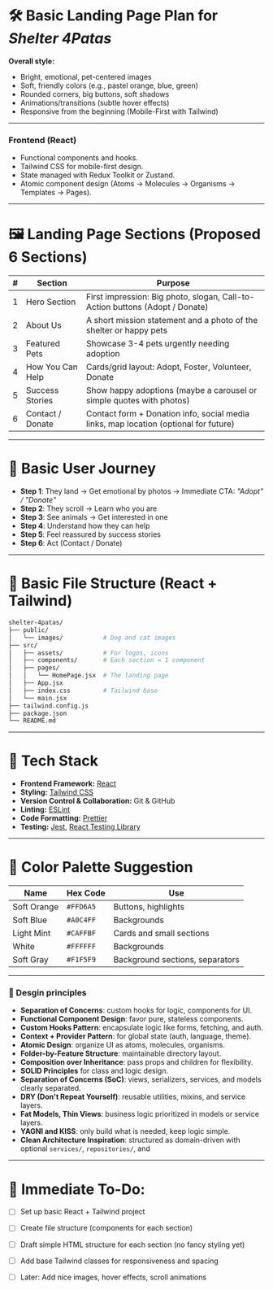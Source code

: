 # 🛠 Basic Landing Page Plan for *Shelter 4Patas*

**Overall style:**
- Bright, emotional, pet-centered images
- Soft, friendly colors (e.g., pastel orange, blue, green)
- Rounded corners, big buttons, soft shadows
- Animations/transitions (subtle hover effects)
- Responsive from the beginning (Mobile-First with Tailwind)

---

### Frontend (React)
- Functional components and hooks.
- Tailwind CSS for mobile-first design.
- State managed with Redux Toolkit or Zustand.
- Atomic component design (Atoms → Molecules → Organisms → Templates → Pages).

---


# 🖼 Landing Page Sections (Proposed 6 Sections)

| # | Section             | Purpose                                                                                      |
|---|----------------------|----------------------------------------------------------------------------------------------|
| 1 | Hero Section         | First impression: Big photo, slogan, Call-to-Action buttons (Adopt / Donate)                  |
| 2 | About Us             | A short mission statement and a photo of the shelter or happy pets                          |
| 3 | Featured Pets        | Showcase 3-4 pets urgently needing adoption                                                  |
| 4 | How You Can Help     | Cards/grid layout: Adopt, Foster, Volunteer, Donate                                          |
| 5 | Success Stories      | Show happy adoptions (maybe a carousel or simple quotes with photos)                        |
| 6 | Contact / Donate     | Contact form + Donation info, social media links, map location (optional for future)         |

---

# 🌟 Basic User Journey

- **Step 1**: They land → Get emotional by photos → Immediate CTA: *"Adopt" / "Donate"*
- **Step 2**: They scroll → Learn who you are
- **Step 3**: See animals → Get interested in one
- **Step 4**: Understand how they can help
- **Step 5**: Feel reassured by success stories
- **Step 6**: Act (Contact / Donate)

---

# 🧱 Basic File Structure (React + Tailwind)

```bash
shelter-4patas/
├── public/
│   └── images/           # Dog and cat images
├── src/
│   ├── assets/           # For logos, icons
│   ├── components/       # Each section = 1 component
│   ├── pages/
│   │   └── HomePage.jsx  # The landing page
│   ├── App.jsx
│   ├── index.css         # Tailwind base
│   └── main.jsx
├── tailwind.config.js
├── package.json
└── README.md
```

---

# 🧰 Tech Stack

- **Frontend Framework:** [React](https://react.dev/)
- **Styling:** [Tailwind CSS](https://tailwindcss.com/)
- **Version Control & Collaboration:** Git & GitHub
- **Linting:** [ESLint](https://eslint.org/)
- **Code Formatting:** [Prettier](https://prettier.io/)
- **Testing:** [Jest](https://jestjs.io/), [React Testing Library](https://testing-library.com/docs/react-testing-library/intro/)

---

# 🎨 Color Palette Suggestion

| Name           | Hex Code     | Use                                |
|----------------|--------------|------------------------------------|
| Soft Orange    | `#FFD6A5`     | Buttons, highlights                |
| Soft Blue      | `#A0C4FF`     | Backgrounds                        |
| Light Mint     | `#CAFFBF`     | Cards and small sections           |
| White          | `#FFFFFF`     | Backgrounds                        |
| Soft Gray      | `#F1F5F9`     | Background sections, separators    |

---

### 🎨 Desgin principles 
- **Separation of Concerns**: custom hooks for logic, components for UI.
- **Functional Component Design**: favor pure, stateless components.
- **Custom Hooks Pattern**: encapsulate logic like forms, fetching, and auth.
- **Context + Provider Pattern**: for global state (auth, language, theme).
- **Atomic Design**: organize UI as atoms, molecules, organisms.
- **Folder-by-Feature Structure**: maintainable directory layout.
- **Composition over Inheritance**: pass props and children for flexibility.
- **SOLID Principles** for class and logic design.
- **Separation of Concerns (SoC)**: views, serializers, services, and models clearly separated.
- **DRY (Don't Repeat Yourself)**: reusable utilities, mixins, and service layers.
- **Fat Models, Thin Views**: business logic prioritized in models or service layers.
- **YAGNI and KISS**: only build what is needed, keep logic simple.
- **Clean Architecture Inspiration**: structured as domain-driven with optional `services/`, `repositories/`, and 

---

# 👋 Immediate To-Do:

- [ ] Set up basic React + Tailwind project
- [ ] Create file structure (components for each section)
- [ ] Draft simple HTML structure for each section (no fancy styling yet)
- [ ] Add base Tailwind classes for responsiveness and spacing
- [ ] Later: Add nice images, hover effects, scroll animations


